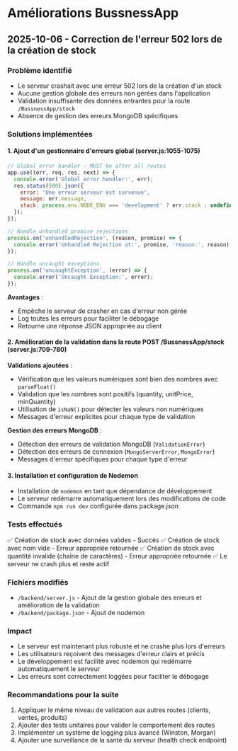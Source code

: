 # Améliorations BussnessApp

## 2025-10-06 - Correction de l'erreur 502 lors de la création de stock

### Problème identifié
- Le serveur crashait avec une erreur 502 lors de la création d'un stock
- Aucune gestion globale des erreurs non gérées dans l'application
- Validation insuffisante des données entrantes pour la route `/BussnessApp/stock`
- Absence de gestion des erreurs MongoDB spécifiques

### Solutions implémentées

#### 1. Ajout d'un gestionnaire d'erreurs global (server.js:1055-1075)
```javascript
// Global error handler - MUST be after all routes
app.use((err, req, res, next) => {
  console.error('Global error handler:', err);
  res.status(500).json({
    error: 'Une erreur serveur est survenue',
    message: err.message,
    stack: process.env.NODE_ENV === 'development' ? err.stack : undefined
  });
});

// Handle unhandled promise rejections
process.on('unhandledRejection', (reason, promise) => {
  console.error('Unhandled Rejection at:', promise, 'reason:', reason);
});

// Handle uncaught exceptions
process.on('uncaughtException', (error) => {
  console.error('Uncaught Exception:', error);
});
```

**Avantages** :
- Empêche le serveur de crasher en cas d'erreur non gérée
- Log toutes les erreurs pour faciliter le débogage
- Retourne une réponse JSON appropriée au client

#### 2. Amélioration de la validation dans la route POST /BussnessApp/stock (server.js:709-780)

**Validations ajoutées** :
- Vérification que les valeurs numériques sont bien des nombres avec `parseFloat()`
- Validation que les nombres sont positifs (quantity, unitPrice, minQuantity)
- Utilisation de `isNaN()` pour détecter les valeurs non numériques
- Messages d'erreur explicites pour chaque type de validation

**Gestion des erreurs MongoDB** :
- Détection des erreurs de validation MongoDB (`ValidationError`)
- Détection des erreurs de connexion (`MongoServerError`, `MongoError`)
- Messages d'erreur spécifiques pour chaque type d'erreur

#### 3. Installation et configuration de Nodemon
- Installation de `nodemon` en tant que dépendance de développement
- Le serveur redémarre automatiquement lors des modifications de code
- Commande `npm run dev` configurée dans package.json

### Tests effectués
✅ Création de stock avec données valides - Succès
✅ Création de stock avec nom vide - Erreur appropriée retournée
✅ Création de stock avec quantité invalide (chaîne de caractères) - Erreur appropriée retournée
✅ Le serveur ne crash plus et reste actif

### Fichiers modifiés
- `/backend/server.js` - Ajout de la gestion globale des erreurs et amélioration de la validation
- `/backend/package.json` - Ajout de nodemon

### Impact
- Le serveur est maintenant plus robuste et ne crashe plus lors d'erreurs
- Les utilisateurs reçoivent des messages d'erreur clairs et précis
- Le développement est facilité avec nodemon qui redémarre automatiquement le serveur
- Les erreurs sont correctement loggées pour faciliter le débogage

### Recommandations pour la suite
1. Appliquer le même niveau de validation aux autres routes (clients, ventes, produits)
2. Ajouter des tests unitaires pour valider le comportement des routes
3. Implémenter un système de logging plus avancé (Winston, Morgan)
4. Ajouter une surveillance de la santé du serveur (health check endpoint)
